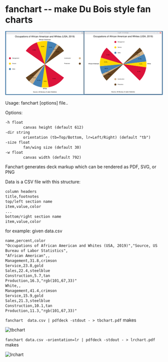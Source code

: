 # fanchart -- make Du Bois style fan charts

![fancharts](charts.png)

Usage: fanchart [options] file..

Options:

	-h float
			canvas height (default 612)
	-dir string
			orientation (tb=Top/Bottom, lr=Left/Right) (default "tb")
	-size float
			fan/wing size (default 30)
	-w float
			canvas width (default 792)

Fanchart generates deck markup which can be rendered as PDF, SVG, or PNG


Data is a CSV file with this structure:

	column headers
	title,footnotes
	top/left section name
	item,value,color
	...
	bottom/right section name
	item,value,color

for example: given data.csv

	name,percent,color
	"Occupations of African American and Whites (USA, 2019)","Source, US Bureau of Labor Statistics",
	"African American",,
	Management,31.8,crimson
	Service,23.8,gold
	Sales,22.4,steelblue
	Construction,5.7,tan
	Production,16.3,"rgb(101,67,33)"
	White,,
	Management,41.4,crimson
	Service,15.9,gold
	Sales,21.3,steelblue
	Construction,10.1,tan
	Production,11.3,"rgb(101,67,33)"

```fanchart  data.csv | pdfdeck -stdout - > tbchart.pdf```  makes

![tbchart](tbchart.png)

```fanchart data.csv -orientation=lr | pdfdeck -stdout - > lrchart.pdf``` makes

![lrchart](lrchart.png)


